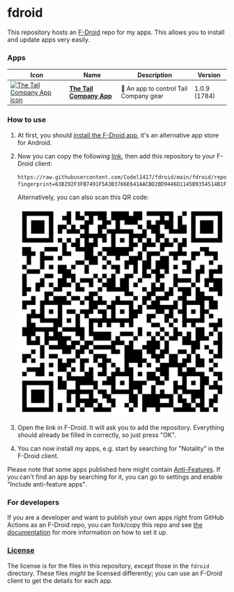 # fdroid
This repository hosts an [F-Droid](https://f-droid.org/) repo for my apps. This allows you to install and update apps very easily.

### Apps

<!-- This table is auto-generated. Do not edit -->
| Icon | Name | Description | Version |
| --- | --- | --- | --- |
| <a href="https://github.com/OpenTails/tail_app"><img src="fdroid/repo/icons/" alt="The Tail Company App icon" width="36px" height="36px"></a> | [**The Tail Company App**](https://github.com/OpenTails/tail_app) | 🦊 An app to control Tail Company gear | 1.0.9 (1784) |
<!-- end apps table -->

### How to use
1. At first, you should [install the F-Droid app](https://f-droid.org/), it's an alternative app store for Android.
2. Now you can copy the following [link]( https://raw.githubusercontent.com/Codel1417/fdroid/main/fdroid/repo?fingerprint=63B292F3FB7491F5A3B3766E641AACBD2BD9446D1145B9354514B1FF342BDE4D), then add this repository to your F-Droid client:

    ```
    https://raw.githubusercontent.com/Codel1417/fdroid/main/fdroid/repo?fingerprint=63B292F3FB7491F5A3B3766E641AACBD2BD9446D1145B9354514B1FF342BDE4D
    ```

    Alternatively, you can also scan this QR code:

    <p align="center">
      <img src=".github/qrcode.png?raw=true" alt="F-Droid repo QR code"/>
    </p>

3. Open the link in F-Droid. It will ask you to add the repository. Everything should already be filled in correctly, so just press "OK".
4. You can now install my apps, e.g. start by searching for "Notality" in the F-Droid client.

Please note that some apps published here might contain [Anti-Features](https://f-droid.org/en/docs/Anti-Features/). If you can't find an app by searching for it, you can go to settings and enable "Include anti-feature apps".

### For developers
If you are a developer and want to publish your own apps right from GitHub Actions as an F-Droid repo, you can fork/copy this repo and see  [the documentation](setup.md) for more information on how to set it up.

### [License](LICENSE)
The license is for the files in this repository, *except* those in the `fdroid` directory. These files *might* be licensed differently; you can use an F-Droid client to get the details for each app.
